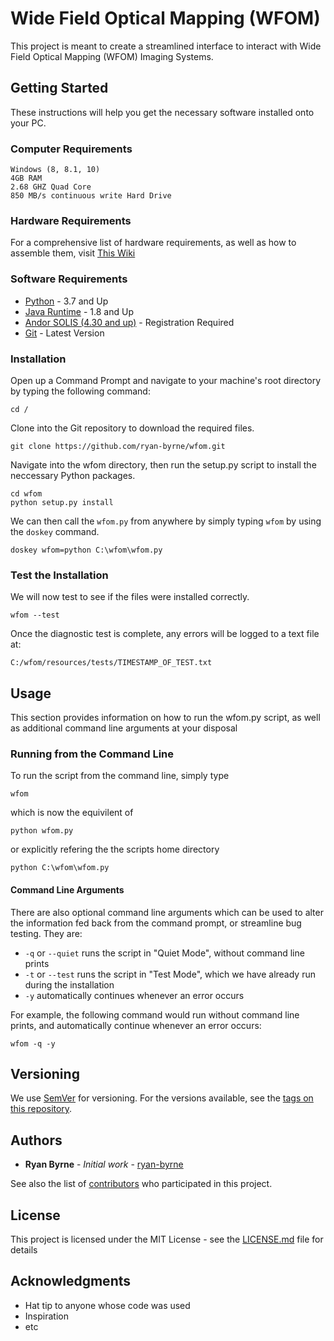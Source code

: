 # Wide Field Optical Mapping (WFOM)

This project is meant to create a streamlined interface to interact with Wide Field Optical Mapping (WFOM) Imaging Systems. 

## Getting Started

These instructions will help you get the necessary software installed onto your PC.

### Computer Requirements

```
Windows (8, 8.1, 10)
4GB RAM
2.68 GHZ Quad Core
850 MB/s continuous write Hard Drive
```

### Hardware Requirements

For a comprehensive list of hardware requirements, as well as how to assemble them, visit [This Wiki](https://link.to.wiki)

### Software Requirements

* [Python](https://www.python.org/downloads/) - 3.7 and Up
* [Java Runtime](https://java.com/en/download/) - 1.8 and Up
* [Andor SOLIS (4.30 and up)](http://www.andor.com/downloads) - Registration Required
* [Git](https://git-scm.com/download/win) - Latest Version

### Installation

Open up a Command Prompt and navigate to your machine's root directory by typing the following command:

```
cd /
```

Clone into the Git repository to download the required files.

```
git clone https://github.com/ryan-byrne/wfom.git
```

Navigate into the wfom directory, then run the setup.py script to install the neccessary Python packages.

```
cd wfom
python setup.py install
```

We can then call the ```wfom.py``` from anywhere by simply typing ```wfom``` by using the ```doskey``` command.

```
doskey wfom=python C:\wfom\wfom.py
```

### Test the Installation

We will now test to see if the files were installed correctly.

```
wfom --test
```

Once the diagnostic test is complete, any errors will be logged to a text file at:

```
C:/wfom/resources/tests/TIMESTAMP_OF_TEST.txt
```

## Usage

This section provides information on how to run the wfom.py script, as well as additional command line arguments at your disposal

### Running from the Command Line

To run the script from the command line, simply type

```
wfom
```

which is now the equivilent of

```
python wfom.py
```

or explicitly refering the the scripts home directory

```
python C:\wfom\wfom.py
```

#### Command Line Arguments

There are also optional command line arguments which can be used to alter the information fed back from the command prompt, or streamline bug testing. They are:

* ```-q``` or ```--quiet``` runs the script in "Quiet Mode", without command line prints
*  ```-t``` or ```--test``` runs the script in "Test Mode", which we have already run during the installation
*  ```-y``` automatically continues whenever an error occurs

For example, the following command would run without command line prints, and automatically continue whenever an error occurs:

```
wfom -q -y
```

## Versioning

We use [SemVer](http://semver.org/) for versioning. For the versions available, see the [tags on this repository](https://github.com/ryan-byrne/wfom/tags). 

## Authors

* **Ryan Byrne** - *Initial work* - [ryan-byrne](https://github.com/ryan-byrne)

See also the list of [contributors](https://github.com/ryan-byrne/wfom/contributors) who participated in this project.

## License

This project is licensed under the MIT License - see the [LICENSE.md](LICENSE.md) file for details

## Acknowledgments

* Hat tip to anyone whose code was used
* Inspiration
* etc
